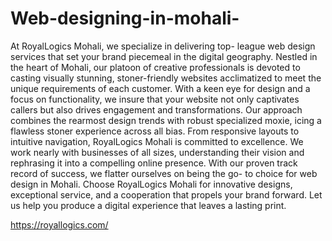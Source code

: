 # Web-designing-in-mohali-

At RoyalLogics Mohali, we specialize in delivering top- league web design services that set your brand piecemeal in the digital geography. Nestled in the heart of Mohali, our platoon of creative professionals is devoted to casting visually stunning, stoner-friendly websites acclimatized to meet the unique requirements of each customer. With a keen eye for design and a focus on functionality, we insure that your website not only captivates callers but also drives engagement and transformations. Our approach combines the rearmost design trends with robust specialized moxie, icing a flawless stoner experience across all bias. From responsive layouts to intuitive navigation, RoyalLogics Mohali is committed to excellence. We work nearly with businesses of all sizes, understanding their vision and rephrasing it into a compelling online presence. With our proven track record of success, we flatter ourselves on being the go- to choice for web design in Mohali. Choose RoyalLogics Mohali for innovative designs, exceptional service, and a cooperation that propels your brand forward. Let us help you produce a digital experience that leaves a lasting print.

https://royallogics.com/
